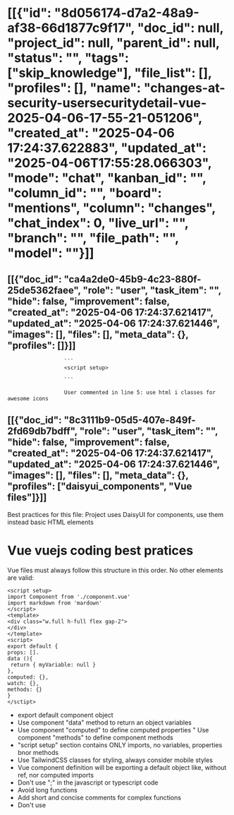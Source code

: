 # [[{"id": "8d056174-d7a2-48a9-af38-66d1877c9f17", "doc_id": null, "project_id": null, "parent_id": null, "status": "", "tags": ["skip_knowledge"], "file_list": [], "profiles": [], "name": "changes-at-security-usersecuritydetail-vue-2025-04-06-17-55-21-051206", "created_at": "2025-04-06 17:24:37.622883", "updated_at": "2025-04-06T17:55:28.066303", "mode": "chat", "kanban_id": "", "column_id": "", "board": "mentions", "column": "changes", "chat_index": 0, "live_url": "", "branch": "", "file_path": "", "model": ""}]]
## [[{"doc_id": "ca4a2de0-45b9-4c23-880f-25de5362faee", "role": "user", "task_item": "", "hide": false, "improvement": false, "created_at": "2025-04-06 17:24:37.621417", "updated_at": "2025-04-06 17:24:37.621446", "images": [], "files": [], "meta_data": {}, "profiles": []}]]

                      ```
                      <script setup>
</script>

<template>
  <div class="w-full h-full flex gap-2">
    @codx-ok, please-wait...: use html i classes for awesome icons
    <form class="flex flex-col gap-4">
      <div class="flex justify-between">
        <div>Role</div>
        <div>New Username</div>
      </div>
      <label>Username</label>
      <input type="text" placeholder="Username" class="input input-bordered" v-model="user.username" />

      <label>Email</label>
      <input type="email" placeholder="Email" class="input input-bordered" v-model="user.email" />

      <label>Password</label>
      <input type="password" placeholder="Password" class="input input-bordered" v-model="user.password" />

      <label>Avatar URL</label>
      <input type="text" placeholder="Avatar URL" class="input input-bordered" v-model="user.avatar" />

      <div class="flex flex-col gap-2">
        <label>Projects</label>
        <div v-for="(project, index) in user.projects" :key="index" class="flex items-center gap-2">
          <input type="text" placeholder="Project ID" class="input input-bordered" v-model="project.project_id" />
          <select class="select select-bordered" v-model="project.permissions">
            <option value="admin">admin</option>
            <option value="tasks">tasks</option>
          </select>
          <button type="button" class="btn btn-error btn-sm" @click="removeProject(index)">
            <font-awesome-icon :icon="faTrash" />
          </button>
        </div>
        <button type="button" class="btn btn-secondary" @click="addProject">
          <font-awesome-icon :icon="faPlus" /> Add Project
        </button>
      </div>

      <label>Role</label>
      <select class="select select-bordered" v-model="user.role">
        <option value="admin">admin</option>
        <option value="user">user</option>
      </select>

      <button type="submit" class="btn btn-primary">Save</button>
    </form>
  </div>
</template>

<script>
export default {
  props: ['user'],
  data() {
    return {}
  },
  methods: {
    addProject() {
      this.user.projects.push({ project_id: '', permissions: 'tasks' })
    },
    removeProject(index) {
      this.user.projects.splice(index, 1)
    }
  }
}
</script>
                      ```
                      
                      User commented in line 5: use html i classes for awesome icons
                      
## [[{"doc_id": "8c3111b9-05d5-407e-849f-2fd69db7bdff", "role": "user", "task_item": "", "hide": false, "improvement": false, "created_at": "2025-04-06 17:24:37.621417", "updated_at": "2025-04-06 17:24:37.621446", "images": [], "files": [], "meta_data": {}, "profiles": ["daisyui_components", "Vue files"]}]]
Best practices for this file:
                  Project uses DaisyUI for components, use them instead basic HTML elements
# Vue vuejs coding best pratices
Vue files must always follow this structure in this order.
No other elements are valid:
```example vue file
<script setup>
import Component from './component.vue'
import markdown from 'mardown'
</script>
<template>
<div class="w.full h-full flex gap-2">
</div>
</template>
<script>
export default {
props: [].
data (){
 return { myVariable: null }
},
computed: {},
watch: {},
methods: {}
}
</sctipt>
```
* export default component object
* Use component "data" method to return an object variables
* Use component "computed" to define computed properties
" Use component "methods" to define component methods 
* "script setup" section contains ONLY imports, no variables, properties bnor methods
* Use TailwindCSS classes for styling, always consider mobile styles
* Vue component definition will be exporting a default object like, without ref, nor computed imports
* Don't use ";" in the javascript or typescript code
* Avoid long functions
* Add short and concise comments for complex functions
* Don't use <style> elements, use TailWindCSS classes
                  
## [[{"doc_id": "760c7faf-d52b-4cac-bb17-aa104c6d4e72", "role": "user", "task_item": "", "hide": false, "improvement": false, "created_at": "2025-04-06 17:24:37.621417", "updated_at": "2025-04-06 17:24:37.621446", "images": [], "files": [], "meta_data": {}, "profiles": []}]]

              Rewrite full file content replacing codx instructions with the minimum changes as possible.
              Return only the file content without any further decoration or comments.
              Do not surround response with '```' marks, just content:
              <script setup>
</script>

<template>
  <div class="w-full h-full flex gap-2">
    @codx-ok, please-wait...: use html i classes for awesome icons
    <form class="flex flex-col gap-4">
      <div class="flex justify-between">
        <div>Role</div>
        <div>New Username</div>
      </div>
      <label>Username</label>
      <input type="text" placeholder="Username" class="input input-bordered" v-model="user.username" />

      <label>Email</label>
      <input type="email" placeholder="Email" class="input input-bordered" v-model="user.email" />

      <label>Password</label>
      <input type="password" placeholder="Password" class="input input-bordered" v-model="user.password" />

      <label>Avatar URL</label>
      <input type="text" placeholder="Avatar URL" class="input input-bordered" v-model="user.avatar" />

      <div class="flex flex-col gap-2">
        <label>Projects</label>
        <div v-for="(project, index) in user.projects" :key="index" class="flex items-center gap-2">
          <input type="text" placeholder="Project ID" class="input input-bordered" v-model="project.project_id" />
          <select class="select select-bordered" v-model="project.permissions">
            <option value="admin">admin</option>
            <option value="tasks">tasks</option>
          </select>
          <button type="button" class="btn btn-error btn-sm" @click="removeProject(index)">
            <font-awesome-icon :icon="faTrash" />
          </button>
        </div>
        <button type="button" class="btn btn-secondary" @click="addProject">
          <font-awesome-icon :icon="faPlus" /> Add Project
        </button>
      </div>

      <label>Role</label>
      <select class="select select-bordered" v-model="user.role">
        <option value="admin">admin</option>
        <option value="user">user</option>
      </select>

      <button type="submit" class="btn btn-primary">Save</button>
    </form>
  </div>
</template>

<script>
export default {
  props: ['user'],
  data() {
    return {}
  },
  methods: {
    addProject() {
      this.user.projects.push({ project_id: '', permissions: 'tasks' })
    },
    removeProject(index) {
      this.user.projects.splice(index, 1)
    }
  }
}
</script>
              
## [[{"doc_id": "aae3c1fa-b2c9-48ab-8253-12453130d654", "role": "assistant", "task_item": "", "hide": false, "improvement": false, "created_at": "2025-04-06 17:24:37.621417", "updated_at": "2025-04-06 17:24:37.621446", "images": [], "files": [], "meta_data": {"time_taken": 7.014528751373291, "first_chunk_time_taken": 4.460183382034302, "model": "gpt-4o"}, "profiles": []}]]
<script setup>
import { faTrash, faPlus } from '@fortawesome/free-solid-svg-icons'
</script>

<template>
  <div class="w-full h-full flex gap-2">
    <form class="flex flex-col gap-4">
      <div class="flex justify-between">
        <div>Role</div>
        <div>New Username</div>
      </div>
      <label>Username</label>
      <input type="text" placeholder="Username" class="input input-bordered" v-model="user.username" />

      <label>Email</label>
      <input type="email" placeholder="Email" class="input input-bordered" v-model="user.email" />

      <label>Password</label>
      <input type="password" placeholder="Password" class="input input-bordered" v-model="user.password" />

      <label>Avatar URL</label>
      <input type="text" placeholder="Avatar URL" class="input input-bordered" v-model="user.avatar" />

      <div class="flex flex-col gap-2">
        <label>Projects</label>
        <div v-for="(project, index) in user.projects" :key="index" class="flex items-center gap-2">
          <input type="text" placeholder="Project ID" class="input input-bordered" v-model="project.project_id" />
          <select class="select select-bordered" v-model="project.permissions">
            <option value="admin">admin</option>
            <option value="tasks">tasks</option>
          </select>
          <button type="button" class="btn btn-error btn-sm" @click="removeProject(index)">
            <i class="fas fa-trash"></i>
          </button>
        </div>
        <button type="button" class="btn btn-secondary" @click="addProject">
          <i class="fas fa-plus"></i> Add Project
        </button>
      </div>

      <label>Role</label>
      <select class="select select-bordered" v-model="user.role">
        <option value="admin">admin</option>
        <option value="user">user</option>
      </select>

      <button type="submit" class="btn btn-primary">Save</button>
    </form>
  </div>
</template>

<script>
export default {
  props: ['user'],
  data() {
    return {}
  },
  methods: {
    addProject() {
      this.user.projects.push({ project_id: '', permissions: 'tasks' })
    },
    removeProject(index) {
      this.user.projects.splice(index, 1)
    }
  }
}
</script>
